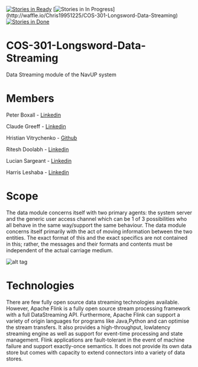 [![Stories in Ready](https://badge.waffle.io/Chris19951225/COS-301-Longsword-Data-Streaming.svg?label=ready&title=Ready)](http://waffle.io/Chris19951225/COS-301-Longsword-Data-Streaming)
[![Stories in In Progress](https://badge.waffle.io/Chris19951225/COS-301-Longsword-Data-Streaming.svg?'label=In%20Progress&title=In%20Progress')](http://waffle.io/Chris19951225/COS-301-Longsword-Data-Streaming)
[![Stories in Done](https://badge.waffle.io/Chris19951225/COS-301-Longsword-Data-Streaming.svg?label=Done&title=Done)](http://waffle.io/Chris19951225/COS-301-Longsword-Data-Streaming)
# COS-301-Longsword-Data-Streaming
Data Streaming module of the NavUP system 
# Members
Peter Boxall - <a href="https://www.linkedin.com/in/peter-boxall-7096ba141/" target="_blank"> Linkedin</a>


Claude Greeff - <a href="https://www.linkedin.com/in/claude-greeff/" target="_blank"> Linkedin</a>


Hristian Vitrychenko - <a href="https://github.com/Chris19951225" target="_blank">Github</a>


Ritesh Doolabh - <a href="https://www.linkedin.com/in/ritesh-doolabh-149b9813a/" target="_blank"> Linkedin</a>



Lucian Sargeant - <a href="https://www.linkedin.com/in/lucian-sargeant-8b2268132/" target="_blank"> Linkedin</a>


Harris Leshaba - <a href="https://www.linkedin.com/in/harris-leshaba-597a33141/" target="_blank"> Linkedin</a>
# Scope
The data module concerns itself with two primary agents: the system server and the
generic user access channel which can be 1 of 3 possibilities who all behave in the
same way/support the same behaviour. The data module concerns itself primarily
with the act of moving information between the two entities. The exact format of this
and the exact specifics are not contained in this; rather, the messages and their
formats and contents must be independent of the actual carriage medium.


![alt tag](https://s2.postimg.org/9n976t2vt/Class_Diagram.png)
# Technologies
There are few fully open source data streaming technologies available. However, Apache
Flink is a fully open source stream processing framework with a full DataStreaming API.
Furthermore, Apache Flink can support a variety of origin languages for programs like
Java,Python and can optimise the stream transfers. It also provides a high-throughput, lowlatency
streaming engine as well as support for event-time processing and state
management. Flink applications are fault-tolerant in the event of machine failure and support
exactly-once semantics. It does not provide its own data store but comes with capacity to
extend connectors into a variety of data stores.
